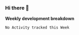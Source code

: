 ### Hi there 👋


**Weekly development breakdown**

<!--START_SECTION:waka-->
```text
No Activity tracked this Week
```
<!--END_SECTION:waka-->
